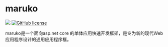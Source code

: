 # maruko
[![](https://img.shields.io/badge/.NET%20Core-2.2-brightgreen.svg?style=flat-square)](https://www.microsoft.com/net/download/core) 
[![GitHub license](https://img.shields.io/badge/license-MIT-brightgreen.svg?style=flat-square)](https://github.com/ElderJames/ShriekFx/blob/master/LICENSE) 

maruko是一个面向asp.net  core 的单体应用快速开发框架，是专为新的现代Web应用程序设计的通用应用程序框。
